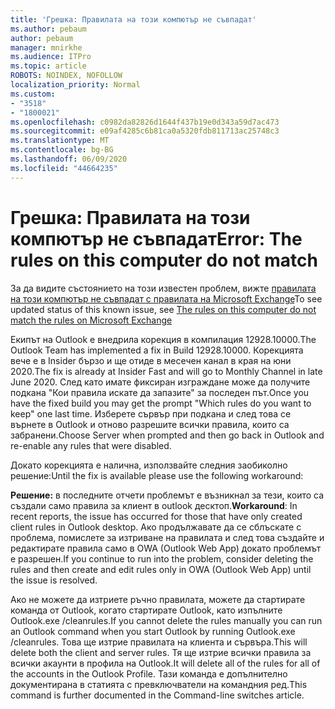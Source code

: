 ```yaml
---
title: 'Грешка: Правилата на този компютър не съвпадат'
ms.author: pebaum
author: pebaum
manager: mnirkhe
ms.audience: ITPro
ms.topic: article
ROBOTS: NOINDEX, NOFOLLOW
localization_priority: Normal
ms.custom:
- "3518"
- "1800021"
ms.openlocfilehash: c0982da82826d1644f437b19e0d343a59d7ac473
ms.sourcegitcommit: e09af4285c6b81ca0a5320fdb811713ac25748c3
ms.translationtype: MT
ms.contentlocale: bg-BG
ms.lasthandoff: 06/09/2020
ms.locfileid: "44664235"
---
```

# <a name="error-the-rules-on-this-computer-do-not-match"></a><span data-ttu-id="78123-102">Грешка: Правилата на този компютър не съвпадат</span><span class="sxs-lookup"><span data-stu-id="78123-102">Error: The rules on this computer do not match</span></span>

<span data-ttu-id="78123-103">За да видите състоянието на този известен проблем, вижте [правилата на този компютър не съвпадат с правилата на Microsoft Exchange](https://support.office.com/article/d032e037-b224-429e-b325-633afde9b5f0)</span><span class="sxs-lookup"><span data-stu-id="78123-103">To see updated status of this known issue, see [The rules on this computer do not match the rules on Microsoft Exchange](https://support.office.com/article/d032e037-b224-429e-b325-633afde9b5f0)</span></span>

<span data-ttu-id="78123-104">Екипът на Outlook е внедрила корекция в компилация 12928.10000.</span><span class="sxs-lookup"><span data-stu-id="78123-104">The Outlook Team has implemented a fix in Build 12928.10000.</span></span> <span data-ttu-id="78123-105">Корекцията вече е в Insider бързо и ще отиде в месечен канал в края на юни 2020.</span><span class="sxs-lookup"><span data-stu-id="78123-105">The fix is already at Insider Fast and will go to Monthly Channel in late June 2020.</span></span> <span data-ttu-id="78123-106">След като имате фиксиран изграждане може да получите подкана "Кои правила искате да запазите" за последен път.</span><span class="sxs-lookup"><span data-stu-id="78123-106">Once you have the fixed build you may get the prompt "Which rules do you want to keep" one last time.</span></span> <span data-ttu-id="78123-107">Изберете сървър при подкана и след това се върнете в Outlook и отново разрешите всички правила, които са забранени.</span><span class="sxs-lookup"><span data-stu-id="78123-107">Choose Server when prompted and then go back in Outlook and re-enable any rules that were disabled.</span></span>

<span data-ttu-id="78123-108">Докато корекцията е налична, използвайте следния заобиколно решение:</span><span class="sxs-lookup"><span data-stu-id="78123-108">Until the fix is available please use the following workaround:</span></span>

<span data-ttu-id="78123-109">**Решение:** в последните отчети проблемът е възникнал за тези, които са създали само правила за клиент в outlook десктоп.</span><span class="sxs-lookup"><span data-stu-id="78123-109">**Workaround**: In recent reports, the issue has occurred for those that have only created client rules in Outlook desktop.</span></span> <span data-ttu-id="78123-110">Ако продължавате да се сблъскате с проблема, помислете за изтриване на правилата и след това създайте и редактирате правила само в OWA (Outlook Web App) докато проблемът е разрешен.</span><span class="sxs-lookup"><span data-stu-id="78123-110">If you continue to run into the problem, consider deleting the rules and then create and edit rules only in OWA (Outlook Web App) until the issue is resolved.</span></span>

<span data-ttu-id="78123-111">Ако не можете да изтриете ръчно правилата, можете да стартирате команда от Outlook, когато стартирате Outlook, като изпълните Outlook.exe /cleanrules.</span><span class="sxs-lookup"><span data-stu-id="78123-111">If you cannot delete the rules manually you can run an Outlook command when you start Outlook by running Outlook.exe /cleanrules.</span></span> <span data-ttu-id="78123-112">Това ще изтрие правилата на клиента и сървъра.</span><span class="sxs-lookup"><span data-stu-id="78123-112">This will delete both the client and server rules.</span></span> <span data-ttu-id="78123-113">Тя ще изтрие всички правила за всички акаунти в профила на Outlook.</span><span class="sxs-lookup"><span data-stu-id="78123-113">It will delete all of the rules for all of the accounts in the Outlook Profile.</span></span> <span data-ttu-id="78123-114">Тази команда е допълнително документирана в статията с превключватели на командния ред.</span><span class="sxs-lookup"><span data-stu-id="78123-114">This command is further documented in the Command-line switches article.</span></span>

